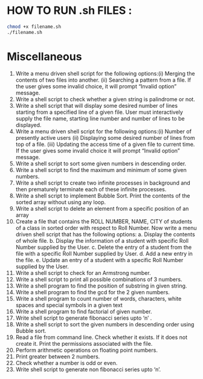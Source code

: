 # HOW TO RUN .sh FILES : 
```bash
chmod +x filename.sh
./filename.sh 
```
# Miscellaneous
1. Write a menu driven shell script for the following options:(i) Merging the contents of two files into another. (ii) Searching a pattern from a file.
If the user gives some invalid choice, it will prompt “Invalid option” message.
2. Write a shell script to check whether a given string is palindrome or not.
3. Write a shell script that will display some desired number of lines starting from a specified line of a given file. User must interactively supply the file name, starting line number and number of lines to be displayed.
4. Write a menu driven shell script for the following options:(i) Number of presently active users (ii) Displaying some desired number of lines from top of a file. (iii) Updating the access time of a given file to current time. If the user gives some invalid choice it will prompt “Invalid option” message.
5. Write a shell script to sort some given numbers in descending order.
6. Write a shell script to find the maximum and minimum of some given numbers.
7. Write a shell script to create two infinite processes in background and then prematurely terminate each of these infinite processes.
8. Write a shell script to implement Bubble Sort. Print the contents of the sorted array without using any loop.
9. Write a shell script to delete an element from a specific position of an array
10. Create a file that contains the ROLL NUMBER, NAME, CITY of students of a class in sorted order with respect to Roll Number. Now write a menu driven shell script that has the following options: a. Display the contents of whole file. b. Display the information of a student with specific Roll Number supplied by the User. c. Delete the entry of a student from the file with a specific Roll Number supplied by User. d. Add a new entry in the file. e. Update an entry of a student with a specific Roll Number supplied by the User.
11. Write a shell script to check for an Armstrong number.
12. Write a shell script to print all possible combinations of 3 numbers.
13. Write a shell program to find the position of substring in given string.
14. Write a shell program to find the gcd for the 2 given numbers.
15. Write a shell program to count number of words, characters, white spaces and special symbols in a given text
16. Write a shell program to find factorial of given number.
17. Write shell script to generate fibonacci series upto ‘n’ .
18. Write a shell script to sort the given numbers in descending order using Bubble sort.
19. Read a file from command line. Check whether it exists. If it does not create it. Print the permissions associated with the file.
20. Perform arithmetic operations on floating point numbers.
21. Print greater between 2 numbers.
22. Check whether a number is odd or even.
23. Write shell script to generate non fibonacci series upto ‘n’.
